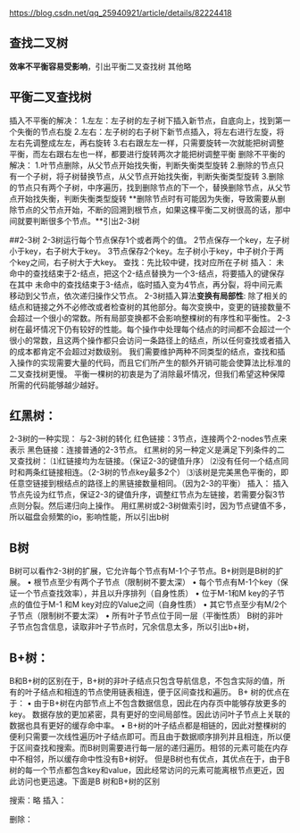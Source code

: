 https://blog.csdn.net/qq_25940921/article/details/82224418
## 查找二叉树 
**效率不平衡容易受影响**，引出平衡二叉查找树
其他略
## 平衡二叉查找树
插入不平衡的解决：
1.左左：左子树的左子树下插入新节点，自底向上，找到第一个失衡的节点右旋
2.左右：左子树的右子树下新节点插入，将左右进行左旋，将左右先调整成左左，再右旋转
3.右右跟左左一样，只需要旋转一次就能把树调整平衡，而左右跟右左也一样，都要进行旋转两次才能把树调整平衡
删除不平衡的解决：
1.叶节点删除，从父节点开始找失衡，判断失衡类型旋转
2.删除的节点只有一个子树，将子树替换节点，从父节点开始找失衡，判断失衡类型旋转
3.删除的节点只有两个子树，中序遍历，找到删除节点的下一个，替换删除节点，从父节点开始找失衡，判断失衡类型旋转
**删除节点时有可能因为失衡，导致需要从删除节点的父节点开始，不断的回溯到根节点，如果这棵平衡二叉树很高的话，那中间就要判断很多个节点。**引出2-3树

##2-3树
2-3树运行每个节点保存1个或者两个的值。
2节点保存一个key，左子树小于key，右子树大于key。
3节点保存2个key。左子树小于key，中子树介于两个key之间，右子树大于大key。
查找：先比较中键，找对应所在子树
插入：
未命中的查找结束于2-结点，把这个2-结点替换为一个3-结点，将要插入的键保存在其中
未命中的查找结束于3-结点，临时插入变为4节点，再分裂，将中间元素移动到父节点，依次递归操作父节点。
2-3树插入算法**变换有局部性**:
除了相关的结点和链接之外不必修改或者检查树的其他部分。每次变换中，变更的链接数量不会超过一个很小的常数。所有局部变换都不会影响整棵树的有序性和平衡性。
2-3树在最坏情况下仍有较好的性能。每个操作中处理每个结点的时间都不会超过一个很小的常数，且这两个操作都只会访问一条路径上的结点，所以任何查找或者插入的成本都肯定不会超过对数级别。
我们需要维护两种不同类型的结点，查找和插入操作的实现需要大量的代码，而且它们所产生的额外开销可能会使算法比标准的二叉查找树更慢。
平衡一棵树的初衷是为了消除最坏情况，但我们希望这种保障所需的代码能够越少越好。

## 红黑树：
2-3树的一种实现：
与2-3树的转化
红色链接：3节点，连接两个2-nodes节点来表示
黑色链接：连接普通的2-3节点。
红黑树的另一种定义是满足下列条件的二叉查找树：
⑴红链接均为左链接。（保证2-3的键值升序）
⑵没有任何一个结点同时和两条红链接相连。（2-3树的节点key最多2个）
⑶该树是完美黑色平衡的，即任意空链接到根结点的路径上的黑链接数量相同。（因为2-3的平衡）
插入：
插入节点先设为红节点，保证2-3的键值升序，调整红节点为左链接，若需要分裂3节点则分裂。然后递归向上操作。
用红黑树或2-3树做索引时，因为节点键值不多，所以磁盘会频繁的io，影响性能，所以引出b树
## B树
B树可以看作2-3树的扩展，它允许每个节点有M-1个子节点。B+树则是B树的扩展。
•	根节点至少有两个子节点（限制树不要太深）
•	每个节点有M-1个key（保证一个节点查找效率），并且以升序排列（自身性质）
•	位于M-1和M key的子节点的值位于M-1 和M key对应的Value之间（自身性质）
•	其它节点至少有M/2个子节点（限制树不要太深）
• 所有叶子节点位于同一层（平衡性质） 
B树的非叶子节点包含信息，读取非叶子节点时，冗余信息太多，所以引出b+树，
## B+树：
B和B+树的区别在于，B+树的非叶子结点只包含导航信息，不包含实际的值，所有的叶子结点和相连的节点使用链表相连，便于区间查找和遍历。
B+ 树的优点在于：
•	由于B+树在内部节点上不包含数据信息，因此在内存页中能够存放更多的key。 数据存放的更加紧密，具有更好的空间局部性。因此访问叶子节点上关联的数据也具有更好的缓存命中率。
•	B+树的叶子结点都是相链的，因此对整棵树的便利只需要一次线性遍历叶子结点即可。而且由于数据顺序排列并且相连，所以便于区间查找和搜索。而B树则需要进行每一层的递归遍历。相邻的元素可能在内存中不相邻，所以缓存命中性没有B+树好。
但是B树也有优点，其优点在于，由于B树的每一个节点都包含key和value，因此经常访问的元素可能离根节点更近，因此访问也更迅速。下面是B 树和B+树的区别

搜索：略
插入：

删除：

